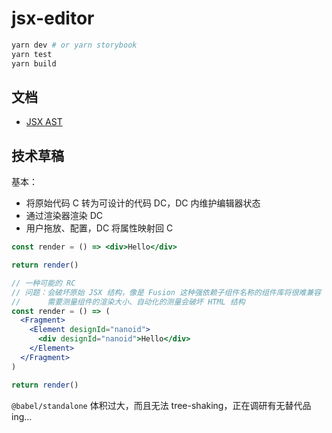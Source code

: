 # jsx-editor

```bash
yarn dev # or yarn storybook
yarn test
yarn build
```

## 文档

- [JSX AST](https://github.com/facebook/jsx/blob/main/AST.md)

## 技术草稿

基本：

- 将原始代码 C 转为可设计的代码 DC，DC 内维护编辑器状态
- 通过渲染器渲染 DC
- 用户拖放、配置，DC 将属性映射回 C

```jsx
const render = () => <div>Hello</div>

return render()
```

```jsx
// 一种可能的 RC
// 问题：会破坏原始 JSX 结构，像是 Fusion 这种强依赖子组件名称的组件库将很难兼容
//      需要测量组件的渲染大小、自动化的测量会破坏 HTML 结构
const render = () => (
  <Fragment>
    <Element designId="nanoid">
      <div designId="nanoid">Hello</div>
    </Element>
  </Fragment>
)

return render()
```

`@babel/standalone` 体积过大，而且无法 tree-shaking，正在调研有无替代品 ing...
